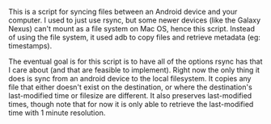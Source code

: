 This is a script for syncing files between an Android device and
your computer. I used to just use rsync, but some newer devices (like
the Galaxy Nexus) can't mount as a file system on Mac OS, hence this
script. Instead of using the file system, it used adb to copy files and
retrieve metadata (eg: timestamps).

The eventual goal is for this script is to have all of the options rsync
has that I care about (and that are feasible to implement).
Right now the only thing it does is sync from an android device to the
local filesystem. It copies any file that either doesn't exist on the
destination, or where the destination's last-modified time or filesize
are different. It also preserves last-modified times, though note that
for now it is only able to retrieve the last-modified time with 1 minute
resolution.

